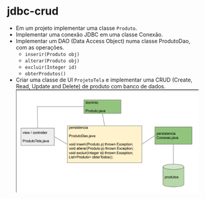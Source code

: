 # jdbc-crud


- Em um projeto implementar uma classe `Produto`.
- Implementar uma conexão JDBC em uma classe Conexão.
- Implementar um DAO (Data Access Object) numa classe ProdutoDao, com as operações. 
  - `inserir(Produto obj)`
  - `alterar(Produto obj)`
  - `excluir(Integer id)`
  - `obterProdutos()`
- Criar uma classe de UI `ProjetoTela` e implementar uma CRUD (Create, Read, Update and Delete) de produto com banco de dados.
![Alt text](image.png)